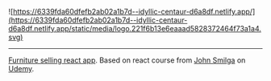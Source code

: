![https://6339fda60dfefb2ab02a1b7d--idyllic-centaur-d6a8df.netlify.app/](https://6339fda60dfefb2ab02a1b7d--idyllic-centaur-d6a8df.netlify.app/static/media/logo.221f6b13e6eaaad5828372464f73a1a4.svg)

---

[Furniture selling react app](https://6339fda60dfefb2ab02a1b7d--idyllic-centaur-d6a8df.netlify.app/). Based on react course from [John Smilga](https://github.com/john-smilga) on [Udemy](https://www.udemy.com/course/react-tutorial-and-projects-course/).
